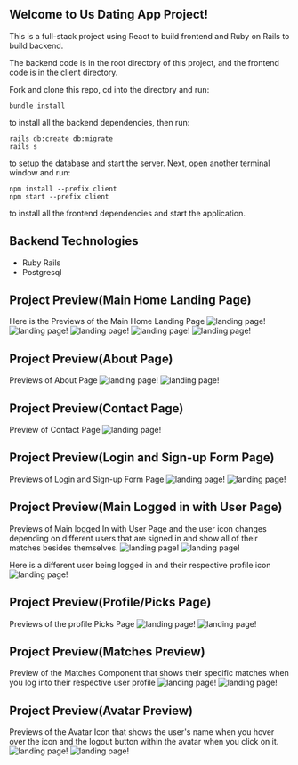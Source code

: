 ## Welcome to  Us Dating App Project!

This is a full-stack project using React to build frontend and Ruby on Rails to build backend.

The backend code is in the root directory of this project, and the frontend code is in the client directory.

Fork and clone this repo, cd into the directory and run:

```console
bundle install
```
to install all the backend dependencies, then run:

```console
rails db:create db:migrate
rails s
```


to setup the database and start the server.
Next, open another terminal window and run:
```console
npm install --prefix client
npm start --prefix client
```

to install all the frontend dependencies and start the application.

## Backend Technologies
- Ruby Rails
- Postgresql


## Project Preview(Main Home Landing Page)
Here is the Previews of  the Main Home Landing Page 
![landing page!](Images/Screen%20Shot%202023-02-14%20at%208.33.48%20PM.jpg)
![landing page!](Images/Screen%20Shot%202023-02-14%20at%208.33.54%20PM.png)
![landing page!](Images/Screen%20Shot%202023-02-14%20at%208.33.59%20PM.png)
![landing page!](Images/Screen%20Shot%202023-02-14%20at%208.34.15%20PM.png)
![landing page!](Images/Screen%20Shot%202023-02-14%20at%208.34.19%20PM.png)


## Project Preview(About Page)
Previews of About Page
![landing page!](Images/about%201.png)
![landing page!](Images/about%202.png)

## Project Preview(Contact Page)
Preview of Contact Page
![landing page!](Images/Contact.png)


## Project Preview(Login and Sign-up Form Page)
Previews of Login and Sign-up Form Page
![landing page!](Images/login.png)
![landing page!](Images/Signup.png)

## Project Preview(Main Logged in with User Page)
Previews of Main logged In with User Page and the user icon changes depending on different users that are signed in and show all of their matches besides themselves. 
![landing page!](Images/land%201.png)
![landing page!](Images/land%202.png)

 Here is a different user being logged in and their respective profile icon
 ![landing page!](Images/Icon.png)

## Project Preview(Profile/Picks Page)
Previews of the profile Picks Page 
![landing page!](Images/profile%201.png)
![landing page!](Images/profile%202.png)




## Project Preview(Matches Preview)
Preview of the Matches Component that shows their specific matches when you log into their respective user profile
![landing page!](Images/match%201.png)
![landing page!](Images/match%202.png)


## Project Preview(Avatar Preview)
Previews of the Avatar Icon that shows the user's name when you hover over the icon and the logout button within the avatar when you click on it.
![landing page!](Images/avatar%201.png)
![landing page!](Images/avatar%202.png)


